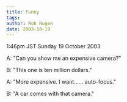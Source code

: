 ```yaml
---
title: Funny
tags: 
author: Rob Nugen
date: 2003-10-19
---
```


<p class=date>1:46pm JST Sunday 19 October 2003</p>

<p>A: "Can you show me an expensive camera?"</p>

<p>B: "This one is ten million dollars."</p>

<p>A: "More expensive.  I want...... auto-focus."</p>

<p>B: "A car comes with that camera."</p>
